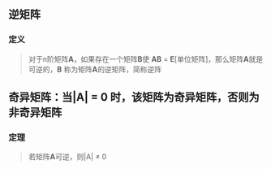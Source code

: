 ## 逆矩阵

### 定义
> 对于n阶矩阵**A**，如果存在一个矩阵**B**使 **AB** = **E**[单位矩阵]，那么矩阵**A**就是可逆的，**B** 称为矩阵**A**的逆矩阵，简称逆阵

## 奇异矩阵：当|A| = 0 时，该矩阵为奇异矩阵，否则为非奇异矩阵

### 定理
> 若矩阵**A**可逆，则|A| ≠ 0 

